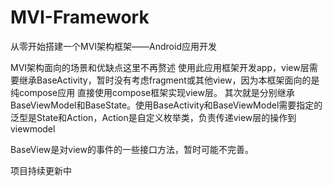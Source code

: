 # MVI-Framework
从零开始搭建一个MVI架构框架——Android应用开发

MVI架构面向的场景和优缺点这里不再赘述
使用此应用框架开发app，view层需要继承BaseActivity，暂时没有考虑fragment或其他view，因为本框架面向的是纯compose应用
直接使用compose框架实现view层。
其次就是分别继承BaseViewModel和BaseState。使用BaseActivity和BaseViewModel需要指定的泛型是State和Action，Action是自定义枚举类，负责传递view层的操作到viewmodel

BaseView是对view的事件的一些接口方法，暂时可能不完善。

项目持续更新中
